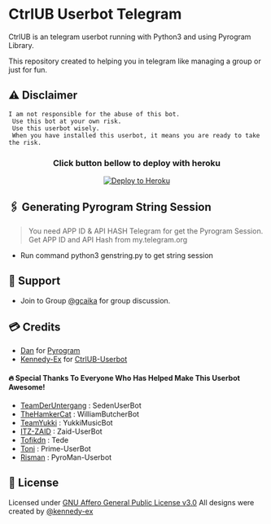 # CtrlUB Userbot Telegram

CtrlUB is an telegram userbot running with Python3 and using Pyrogram Library.

This repository created to helping you in telegram like managing a group or just for fun.

## ⚠️ Disclaimer

```
I am not responsible for the abuse of this bot.
 Use this bot at your own risk.
 Use this userbot wisely.
 When you have installed this userbot, it means you are ready to take the risk.
```

<h3 align="center">Click button bellow to deploy with heroku</h3>
<p align="center"><a href="https://telegram.dog/XTZ_HerokuBot?start=a2VubmVkeS1leC9DdHJsVUIgbWFpbg"><img src="https://www.herokucdn.com/deploy/button.png" alt="Deploy to Heroku" target="_blank"/></a></p>

## 🖇 Generating Pyrogram String Session
    
> You need APP ID & API HASH Telegram for get the Pyrogram Session. Get APP ID and API Hash from my.telegram.org
- Run command python3 genstring.py to get string session

## 👥 Support

- Join to Group [@gcaika](https://t.me/gcaika) for group discussion.

## 💳 Credits
-  [Dan](https://github.com/delivrance) for [Pyrogram](https://github.com/pyrogram/pyrogram)
-  [Kennedy-Ex](https://github.com/kennedy-ex) for [CtrlUB-Userbot](https://github.com/kennedy-ex/CtrlUB)

#### 🔥 Special Thanks To Everyone Who Has Helped Make This Userbot Awesome!
-  [TeamDerUntergang](https://github.com/TeamDerUntergang/Telegram-SedenUserBot) : SedenUserBot
-  [TheHamkerCat](https://github.com/TheHamkerCat/WilliamButcherBot) : WilliamButcherBot
-  [TeamYukki](https://github.com/TeamYukki/YukkiMusicBot) : YukkiMusicBot
-  [ITZ-ZAID](https://github.com/ITZ-ZAID) : Zaid-UserBot
-  [Tofikdn](https://github.com/tofikdn) : Tede
-  [Toni](https://github.com/Toni880) : Prime-UserBot
-  [Risman](https://github.com/mrismanaziz) : PyroMan-Userbot

## 📑 License
Licensed under [GNU Affero General Public License v3.0](https://github.com/kennedy-ex/CtrlUB/LICENSE) All designs were created by [@kennedy-ex](https://github.com/kennedy-ex)
